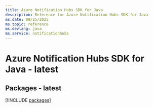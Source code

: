 ```yaml
---
title: Azure Notification Hubs SDK for Java
description: Reference for Azure Notification Hubs SDK for Java
ms.date: 09/25/2025
ms.topic: reference
ms.devlang: java
ms.service: notificationhubs
---
```

# Azure Notification Hubs SDK for Java - latest
## Packages - latest
[!INCLUDE [packages](notification-hubs-index.md)]